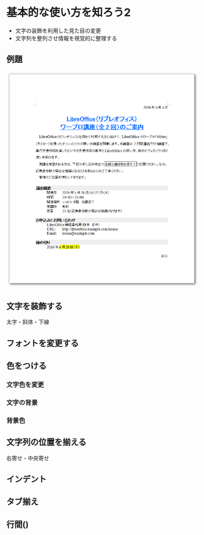 # 基本的な使い方を知ろう2

- 文字の装飾を利用した見た目の変更
- 文字列を整列させ情報を視覚的に整理する

## 例題

![例題](../files/writer-sample1-after.png)


## 文字を装飾する

太字・斜体・下線

## フォントを変更する


## 色をつける

### 文字色を変更


### 文字の背景


### 背景色


## 文字列の位置を揃える

右寄せ・中央寄せ

## インデント

## タブ揃え

## 行間()
